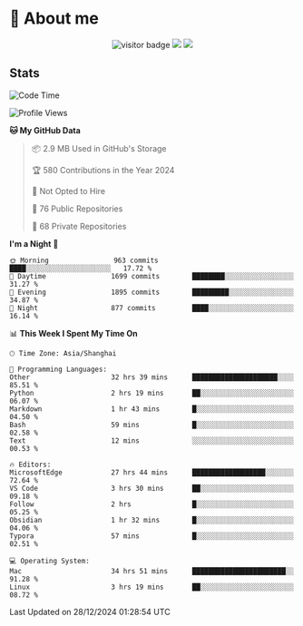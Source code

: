 <!-- ![](https://youpai.roccoshi.top/img/20200804214216.png) -->

# 🧐 About me
 
<p align="center">
<img src="https://visitor-badge.laobi.icu/badge?page_id=Lincest.Lincest&title=hits" alt="visitor badge"/>
<a href="mailto:imroccoshi@gmail.com"><img src="https://img.shields.io/badge/gmail-imroccoshi%40gmail.com-red"></a>
<a href="https://blog.roccoshi.top"><img src="https://img.shields.io/badge/blog-roccoshi-green"></a>
</p>

## Stats

<!--START_SECTION:waka-->
![Code Time](http://img.shields.io/badge/Code%20Time-1%2C858%20hrs%2012%20mins-blue)

![Profile Views](http://img.shields.io/badge/Profile%20Views-0-blue)

**🐱 My GitHub Data** 

> 📦 2.9 MB Used in GitHub's Storage 
 > 
> 🏆 580 Contributions in the Year 2024
 > 
> 🚫 Not Opted to Hire
 > 
> 📜 76 Public Repositories 
 > 
> 🔑 68 Private Repositories 
 > 
**I'm a Night 🦉** 

```text
🌞 Morning                963 commits         ████░░░░░░░░░░░░░░░░░░░░░   17.72 % 
🌆 Daytime                1699 commits        ████████░░░░░░░░░░░░░░░░░   31.27 % 
🌃 Evening                1895 commits        █████████░░░░░░░░░░░░░░░░   34.87 % 
🌙 Night                  877 commits         ████░░░░░░░░░░░░░░░░░░░░░   16.14 % 
```


📊 **This Week I Spent My Time On** 

```text
🕑︎ Time Zone: Asia/Shanghai

💬 Programming Languages: 
Other                    32 hrs 39 mins      █████████████████████░░░░   85.51 % 
Python                   2 hrs 19 mins       ██░░░░░░░░░░░░░░░░░░░░░░░   06.07 % 
Markdown                 1 hr 43 mins        █░░░░░░░░░░░░░░░░░░░░░░░░   04.50 % 
Bash                     59 mins             █░░░░░░░░░░░░░░░░░░░░░░░░   02.58 % 
Text                     12 mins             ░░░░░░░░░░░░░░░░░░░░░░░░░   00.53 % 

🔥 Editors: 
MicrosoftEdge            27 hrs 44 mins      ██████████████████░░░░░░░   72.64 % 
VS Code                  3 hrs 30 mins       ██░░░░░░░░░░░░░░░░░░░░░░░   09.18 % 
Follow                   2 hrs               █░░░░░░░░░░░░░░░░░░░░░░░░   05.25 % 
Obsidian                 1 hr 32 mins        █░░░░░░░░░░░░░░░░░░░░░░░░   04.06 % 
Typora                   57 mins             █░░░░░░░░░░░░░░░░░░░░░░░░   02.51 % 

💻 Operating System: 
Mac                      34 hrs 51 mins      ███████████████████████░░   91.28 % 
Linux                    3 hrs 19 mins       ██░░░░░░░░░░░░░░░░░░░░░░░   08.72 % 
```


 Last Updated on 28/12/2024 01:28:54 UTC
<!--END_SECTION:waka-->


